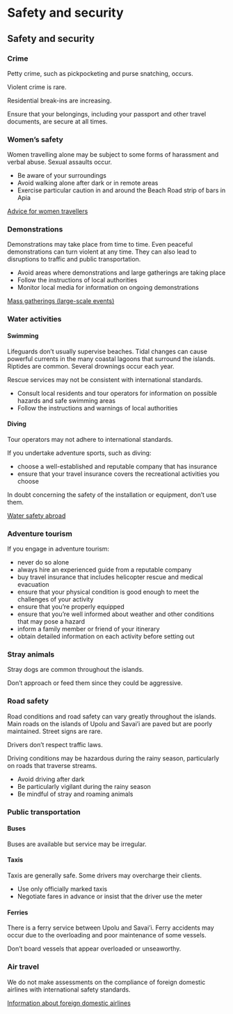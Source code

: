 # Safety and security

## Safety and security

### Crime

Petty crime, such as pickpocketing and purse snatching, occurs.

Violent crime is rare.

Residential break-ins are increasing.

Ensure that your belongings, including your passport and other travel documents, are secure at all times.

### Women’s safety

Women travelling alone may be subject to some forms of harassment and verbal abuse. Sexual assaults occur.

* Be aware of your surroundings
* Avoid walking alone after dark or in remote areas
* Exercise particular caution in and around the Beach Road strip of bars in Apia

[Advice for women travellers](https://travel.gc.ca/travelling/health-safety/advice-for-women-travellers "Advice for women travellers")

### Demonstrations

Demonstrations may take place from time to time. Even peaceful demonstrations can turn violent at any time. They can also lead to disruptions to traffic and public transportation.

* Avoid areas where demonstrations and large gatherings are taking place
* Follow the instructions of local authorities
* Monitor local media for information on ongoing demonstrations

[Mass gatherings (large-scale events)](https://travel.gc.ca/travelling/health-safety/mass-gatherings)

### Water activities

#### Swimming

Lifeguards don’t usually supervise beaches. Tidal changes can cause powerful currents in the many coastal lagoons that surround the islands. Riptides are common. Several drownings occur each year.

Rescue services may not be consistent with international standards.

* Consult local residents and tour operators for information on possible hazards and safe swimming areas
* Follow the instructions and warnings of local authorities

#### Diving

Tour operators may not adhere to international standards.

If you undertake adventure sports, such as diving:

* choose a well-established and reputable company that has insurance
* ensure that your travel insurance covers the recreational activities you choose

In doubt concerning the safety of the installation or equipment, don’t use them.

[Water safety abroad](https://travel.gc.ca/travelling/health-safety/water-safety)

### Adventure tourism

If you engage in adventure tourism:

* never do so alone
* always hire an experienced guide from a reputable company
* buy travel insurance that includes helicopter rescue and medical evacuation
* ensure that your physical condition is good enough to meet the challenges of your activity
* ensure that you’re properly equipped
* ensure that you’re well informed about weather and other conditions that may pose a hazard
* inform a family member or friend of your itinerary
* obtain detailed information on each activity before setting out

### Stray animals

Stray dogs are common throughout the islands.

Don’t approach or feed them since they could be aggressive.

### Road safety

Road conditions and road safety can vary greatly throughout the islands. Main roads on the islands of Upolu and Savai’i are paved but are poorly maintained. Street signs are rare.

Drivers don’t respect traffic laws.

Driving conditions may be hazardous during the rainy season, particularly on roads that traverse streams.

* Avoid driving after dark
* Be particularly vigilant during the rainy season
* Be mindful of stray and roaming animals

### Public transportation

#### Buses

Buses are available but service may be irregular.

#### Taxis

Taxis are generally safe. Some drivers may overcharge their clients.

* Use only officially marked taxis
* Negotiate fares in advance or insist that the driver use the meter

#### Ferries

There is a ferry service between Upolu and Savai’i. Ferry accidents may occur due to the overloading and poor maintenance of some vessels.

Don’t board vessels that appear overloaded or unseaworthy.

### Air travel

We do not make assessments on the compliance of foreign domestic airlines with international safety standards.

[Information about foreign domestic airlines](https://travel.gc.ca/air/in-flight-safety#other)